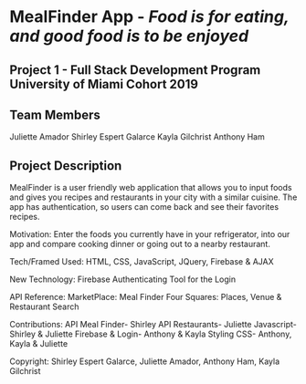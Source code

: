 # MealFinder App - *Food is for eating, and good food is to be enjoyed*

## Project 1 - Full Stack Development Program University of Miami Cohort 2019

## Team Members
Juliette Amador
Shirley Espert Galarce
Kayla Gilchrist
Anthony Ham

## Project Description
MealFinder is a user friendly web application that allows you to input foods and gives you recipes and restaurants in your city with a similar cuisine. The app has authentication, so users can come back and see their favorites recipes.

Motivation: 
Enter the foods you currently have in your refrigerator, into our app and compare cooking dinner or going out to a nearby restaurant. 

Tech/Framed Used: 
HTML, CSS, JavaScript, JQuery, Firebase & AJAX

New Technology: 
Firebase Authenticating Tool for the Login

API Reference: 
MarketPlace: Meal Finder 
Four Squares: Places, Venue & Restaurant Search 

Contributions:
API Meal Finder- Shirley 
API Restaurants- Juliette 
Javascript- Shirley & Juliette
Firebase & Login- Anthony & Kayla
Styling CSS- Anthony, Kayla & Juliette 

Copyright: 
Shirley Espert Galarce, Juliette Amador, Anthony Ham, Kayla Gilchrist
